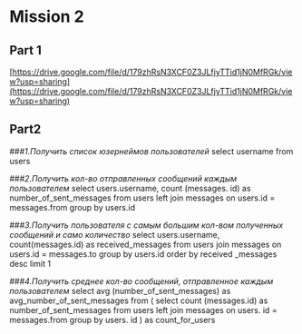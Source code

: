 # Mission 2

## Part 1
[https://drive.google.com/file/d/179zhRsN3XCF0Z3JLfjyTTid1jN0MfRGk/view?usp=sharing](https://drive.google.com/file/d/179zhRsN3XCF0Z3JLfjyTTid1jN0MfRGk/view?usp=sharing)

## Part2

###*1.Получить список юзернеймов пользователей*
  select username from users

###*2.Получить кол-во отправленных сообщений каждым пользователем*
  select users.username, count (messages. id) as number_of_sent_messages from users
  left join messages on users.id = messages.from
  group by users.id

###*3.Получить пользователя с самым большим кол-вом полученных сообщений и само количество*
  select users.username, count(messages.id) as received_messages from users
  join messages on users.id = messages.to
  group by users.id
  order by received _messages desc
  limit 1

###*4.Получить среднее кол-во сообщений, отправленное каждым пользователем*
  select avg (number_of_sent_messages) as avg_number_of_sent_messages 
  from (
    select count (messages.id) as number_of_sent_messages 
    from users
    left join messages on users. id = messages.from
    group by users. id 
  ) as count_for_users

